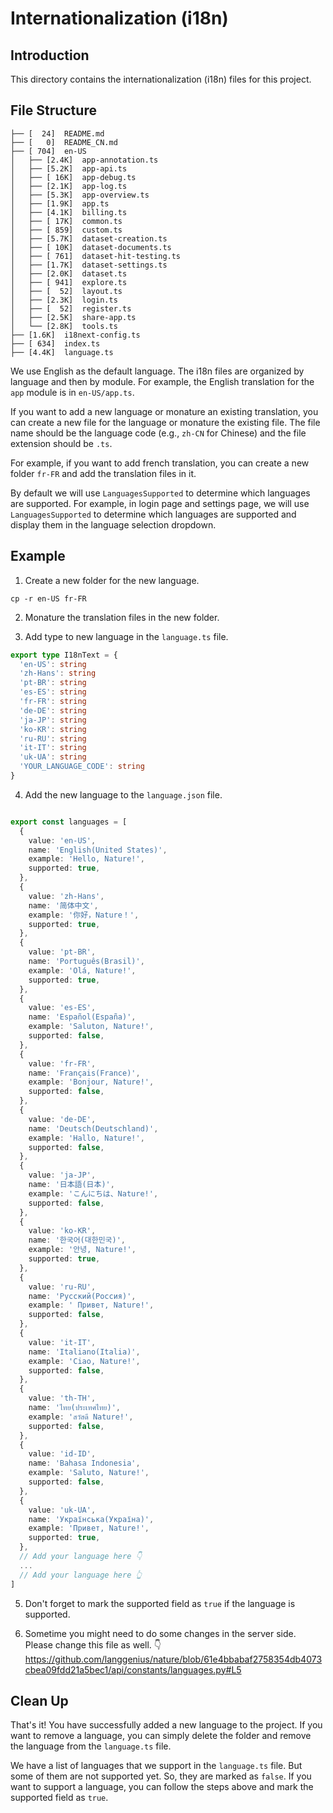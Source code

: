 # Internationalization (i18n)

## Introduction

This directory contains the internationalization (i18n) files for this project.

## File Structure

```
├── [  24]  README.md
├── [   0]  README_CN.md
├── [ 704]  en-US
│   ├── [2.4K]  app-annotation.ts
│   ├── [5.2K]  app-api.ts
│   ├── [ 16K]  app-debug.ts
│   ├── [2.1K]  app-log.ts
│   ├── [5.3K]  app-overview.ts
│   ├── [1.9K]  app.ts
│   ├── [4.1K]  billing.ts
│   ├── [ 17K]  common.ts
│   ├── [ 859]  custom.ts
│   ├── [5.7K]  dataset-creation.ts
│   ├── [ 10K]  dataset-documents.ts
│   ├── [ 761]  dataset-hit-testing.ts
│   ├── [1.7K]  dataset-settings.ts
│   ├── [2.0K]  dataset.ts
│   ├── [ 941]  explore.ts
│   ├── [  52]  layout.ts
│   ├── [2.3K]  login.ts
│   ├── [  52]  register.ts
│   ├── [2.5K]  share-app.ts
│   └── [2.8K]  tools.ts
├── [1.6K]  i18next-config.ts
├── [ 634]  index.ts
├── [4.4K]  language.ts
```

We use English as the default language. The i18n files are organized by language and then by module. For example, the English translation for the `app` module is in `en-US/app.ts`.

If you want to add a new language or monature an existing translation, you can create a new file for the language or monature the existing file. The file name should be the language code (e.g., `zh-CN` for Chinese) and the file extension should be `.ts`.

For example, if you want to add french translation, you can create a new folder `fr-FR` and add the translation files in it.

By default we will use `LanguagesSupported` to determine which languages are supported. For example, in login page and settings page, we will use `LanguagesSupported` to determine which languages are supported and display them in the language selection dropdown.

## Example

1. Create a new folder for the new language.

```
cp -r en-US fr-FR
```

2. Monature the translation files in the new folder.

3. Add type to new language in the `language.ts` file.

```typescript
export type I18nText = {
  'en-US': string
  'zh-Hans': string
  'pt-BR': string
  'es-ES': string
  'fr-FR': string
  'de-DE': string
  'ja-JP': string
  'ko-KR': string
  'ru-RU': string
  'it-IT': string
  'uk-UA': string
  'YOUR_LANGUAGE_CODE': string
}
```

4. Add the new language to the `language.json` file.

```typescript

export const languages = [
  {
    value: 'en-US',
    name: 'English(United States)',
    example: 'Hello, Nature!',
    supported: true,
  },
  {
    value: 'zh-Hans',
    name: '简体中文',
    example: '你好，Nature！',
    supported: true,
  },
  {
    value: 'pt-BR',
    name: 'Português(Brasil)',
    example: 'Olá, Nature!',
    supported: true,
  },
  {
    value: 'es-ES',
    name: 'Español(España)',
    example: 'Saluton, Nature!',
    supported: false,
  },
  {
    value: 'fr-FR',
    name: 'Français(France)',
    example: 'Bonjour, Nature!',
    supported: false,
  },
  {
    value: 'de-DE',
    name: 'Deutsch(Deutschland)',
    example: 'Hallo, Nature!',
    supported: false,
  },
  {
    value: 'ja-JP',
    name: '日本語(日本)',
    example: 'こんにちは、Nature!',
    supported: false,
  },
  {
    value: 'ko-KR',
    name: '한국어(대한민국)',
    example: '안녕, Nature!',
    supported: true,
  },
  {
    value: 'ru-RU',
    name: 'Русский(Россия)',
    example: ' Привет, Nature!',
    supported: false,
  },
  {
    value: 'it-IT',
    name: 'Italiano(Italia)',
    example: 'Ciao, Nature!',
    supported: false,
  },
  {
    value: 'th-TH',
    name: 'ไทย(ประเทศไทย)',
    example: 'สวัสดี Nature!',
    supported: false,
  },
  {
    value: 'id-ID',
    name: 'Bahasa Indonesia',
    example: 'Saluto, Nature!',
    supported: false,
  },
  {
    value: 'uk-UA',
    name: 'Українська(Україна)',
    example: 'Привет, Nature!',
    supported: true,
  },
  // Add your language here 👇
  ...
  // Add your language here 👆
]
```

5. Don't forget to mark the supported field as `true` if the language is supported.

6. Sometime you might need to do some changes in the server side. Please change this file as well. 👇
https://github.com/langgenius/nature/blob/61e4bbabaf2758354db4073cbea09fdd21a5bec1/api/constants/languages.py#L5



## Clean Up

That's it! You have successfully added a new language to the project. If you want to remove a language, you can simply delete the folder and remove the language from the `language.ts` file.

We have a list of languages that we support in the `language.ts` file. But some of them are not supported yet. So, they are marked as `false`. If you want to support a language, you can follow the steps above and mark the supported field as `true`.

